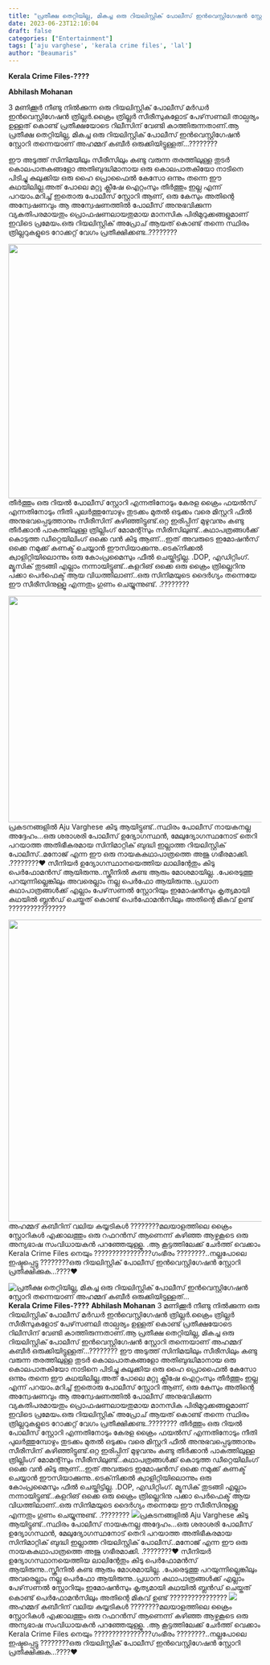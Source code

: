 ```yaml
---
title: "പ്രതീക്ഷ തെറ്റിയില്ല, മികച്ച ഒരു റിയലിസ്റ്റിക് പോലീസ് ഇൻവെസ്റ്റിഗേഷൻ സ്റ്റോറി തന്നെയാണ് അഹമ്മദ്‌ കബീർ ഒരുക്കിയിട്ടുള്ളത്..."
date: 2023-06-23T12:10:04
draft: false
categories: ["Entertainment"]
tags: ['aju varghese', 'kerala crime files', 'lal']
author: "Beaumaris"
---
```


<strong>Kerala Crime Files-????</strong>

<strong>Abhilash Mohanan</strong>

3 മണിക്കൂർ നീണ്ടു നിൽക്കുന്ന ഒരു റിയലിസ്റ്റിക് പോലീസ് മർഡർ ഇൻവെസ്റ്റിഗേഷൻ ത്രില്ലർ.ക്രൈം ത്രില്ലർ സീരീസുകളോട് പേഴ്‌സണലി താല്പര്യം ഉള്ളത് കൊണ്ട് പ്രതീക്ഷയോടെ റിലീസിന് വേണ്ടി കാത്തിരുന്നതാണ്.ആ പ്രതീക്ഷ തെറ്റിയില്ല, മികച്ച ഒരു റിയലിസ്റ്റിക് പോലീസ് ഇൻവെസ്റ്റിഗേഷൻ സ്റ്റോറി തന്നെയാണ് അഹമ്മദ്‌ കബീർ ഒരുക്കിയിട്ടുള്ളത്...????????

ഈ അടുത്ത് സിനിമയിലും സീരീസിലും കണ്ടു വരുന്ന തരത്തിലുള്ള തുടർ കൊലപാതകങ്ങളോ അതിബുദ്ധിമാനായ ഒരു കൊലപാതകിയോ നാടിനെ പിടിച്ചു കുലുക്കിയ ഒരു ഹൈ പ്രൊഫൈൽ കേസോ ഒന്നും തന്നെ ഈ കഥയിലില്ല.അത് പോലെ മറ്റു ക്ലീഷേ ഐറ്റംസും തീർത്തും ഇല്ല എന്ന് പറയാം.മറിച്ച് ഇതൊരു പോലീസ് സ്റ്റോറി ആണ്, ഒരു കേസും അതിന്റെ അന്വേഷണവും ആ അന്വേഷണത്തിൽ പോലീസ് അനുഭവിക്കുന്ന വ്യകതിപരമായതും പ്രൊഫഷണലായതുമായ മാനസിക പിരിമുറുക്കങ്ങളുമാണ് ഇവിടെ പ്രമേയം.ഒരു റിയലിസ്റ്റിക് അപ്രോച് ആയത് കൊണ്ട് തന്നെ സ്ഥിരം ത്രില്ലറുകളുടെ റോക്കറ്റ് വേഗം പ്രതീക്ഷിക്കണ്ട..????????

<a href="https://cdn.boolokam.com/articles/2023/06/wfff.jpg"><img class=" wp-image-400597 aligncenter" src="https://cdn.boolokam.com/articles/2023/06/wfff.jpg" alt="" width="899" height="505" /></a>തീർത്തും ഒരു റിയൽ പോലീസ് സ്റ്റോറി എന്നതിനോടും കേരള ക്രൈം ഫയൽസ് എന്നതിനോടും നീതി പുലർത്തുമ്പോഴും തുടക്കം മുതൽ ഒടുക്കം വരെ മിസ്റ്ററി ഫീൽ അനുഭവപ്പെടുത്താനും സീരീസിന് കഴിഞ്ഞിട്ടുണ്ട്.ഒറ്റ ഇരിപ്പിന് മുഴുവനും കണ്ടു തീർക്കാൻ പാകത്തിലുള്ള ത്രില്ലിംഗ് മോമന്റ്സും സീരീസിലുണ്ട്..കഥാപത്രങ്ങൾക്ക് കൊടുത്ത ഡീറ്റെയിലിംഗ് ഒക്കെ വൻ കിടു ആണ്...ഇത് അവരുടെ ഇമോഷൻസ് ഒക്കെ നമുക്ക് കണക്ട് ചെയ്യാൻ ഈസിയാക്കുന്നു..ടെക്‌നിക്കൽ ക്വാളിറ്റിയിലൊന്നും ഒരു കോംപ്രമൈസും ഫീൽ ചെയ്തിട്ടില്ല. .DOP, എഡിറ്റിംഗ്. മ്യൂസിക് തുടങ്ങി എല്ലാം നന്നായിട്ടുണ്ട്..കളറിങ് ഒക്കെ ഒരു ക്രൈം ത്രില്ലെറിനു പക്കാ പെർഫെക്ട് ആയ വിധത്തിലാണ്..ഒരു സിനിമയുടെ ദൈർഗ്യം തന്നെയേ ഈ സീരീസിനുള്ളൂ എന്നതും ഗുണം ചെയ്യുന്നുണ്ട്. .????????

<a href="https://cdn.boolokam.com/articles/2023/06/ffqf.jpg"><img class="size-large wp-image-400596 aligncenter" src="https://cdn.boolokam.com/articles/2023/06/ffqf-1024x576.jpg" alt="" width="800" height="450" /></a>പ്രകടനങ്ങളിൽ Aju Varghese കിടു ആയിട്ടുണ്ട്..സ്ഥിരം പോലീസ് നായകനല്ല അദ്ദേഹം...ഒരു ശരാശരി പോലീസ് ഉദ്യോഗസ്ഥൻ, മേലുദ്യോഗസ്ഥനോട് തെറി പറയാത്ത അതിഭീകരമായ സിനിമാറ്റിക് ബുദ്ധി ഇല്ലാത്ത റിയലിസ്റ്റിക് പോലീസ്..മനോജ്‌ എന്ന ഈ ഒരു നായകകഥാപാത്രത്തെ അജു ഗഭീരമാക്കി. .????????❤️
സീനിയർ ഉദ്യോഗസ്ഥാനയെത്തിയ ലാലിന്റേതും കിടു പെർഫോമൻസ് ആയിരുന്നു..സ്ക്രീനിൽ കണ്ട ആരും മോശമായില്ല. .പേരെടുത്തു പറയുന്നില്ലെങ്കിലും അവരെല്ലാം നല്ല പെർഫോ ആയിരുന്നു..പ്രധാന കഥാപാത്രങ്ങൾക്ക് എല്ലാം പേഴ്‌സണൽ സ്റ്റോറിയും ഇമോഷൻസും കൃത്യമായി കഥയിൽ ബ്ലൻഡ് ചെയ്തത് കൊണ്ട് പെർഫോമൻസിലും അതിന്റെ മികവ് ഉണ്ട് ????????????????

<a href="https://cdn.boolokam.com/articles/2023/06/fwfwfff-4.jpg"><img class="size-full wp-image-400595 aligncenter" src="https://cdn.boolokam.com/articles/2023/06/fwfwfff-4.jpg" alt="" width="900" height="600" /></a>അഹമ്മദ്‌ കബീറിന് വലിയ കയ്യടികൾ ????????മലയാളത്തിലെ ക്രൈം സ്റ്റോറികൾ എക്കാലത്തും ഒരു റഫറൻസ് ആണെന്ന് കഴിഞ്ഞ ആഴ്ചകൂടെ ഒരു അന്യഭാഷ സംവിധായകൻ പറഞ്ഞേയുള്ളൂ. .ആ കൂട്ടത്തിലേക്ക് ചേർത്ത് വെക്കാം Kerala Crime Files നെയും ????????????????ഗംഭീരം ????????..നല്ലപോലെ ഇഷ്ടപ്പെട്ടു ????????ഒരു റിയലിസ്റ്റിക് പോലീസ് ഇൻവെസ്റ്റിഗേഷൻ സ്റ്റോറി പ്രതീക്ഷിക്കുക...????❤️


![പ്രതീക്ഷ തെറ്റിയില്ല, മികച്ച ഒരു റിയലിസ്റ്റിക് പോലീസ് ഇൻവെസ്റ്റിഗേഷൻ സ്റ്റോറി തന്നെയാണ് അഹമ്മദ്‌ കബീർ ഒരുക്കിയിട്ടുള്ളത്...](https://cdn.boolokam.com/articles/2023/06/wfff.jpg)**Kerala Crime Files-????** **Abhilash Mohanan** 3 മണിക്കൂർ നീണ്ടു നിൽക്കുന്ന ഒരു റിയലിസ്റ്റിക് പോലീസ് മർഡർ ഇൻവെസ്റ്റിഗേഷൻ ത്രില്ലർ.ക്രൈം ത്രില്ലർ സീരീസുകളോട് പേഴ്‌സണലി താല്പര്യം ഉള്ളത് കൊണ്ട് പ്രതീക്ഷയോടെ റിലീസിന് വേണ്ടി കാത്തിരുന്നതാണ്.ആ പ്രതീക്ഷ തെറ്റിയില്ല, മികച്ച ഒരു റിയലിസ്റ്റിക് പോലീസ് ഇൻവെസ്റ്റിഗേഷൻ സ്റ്റോറി തന്നെയാണ് അഹമ്മദ്‌ കബീർ ഒരുക്കിയിട്ടുള്ളത്...???????? ഈ അടുത്ത് സിനിമയിലും സീരീസിലും കണ്ടു വരുന്ന തരത്തിലുള്ള തുടർ കൊലപാതകങ്ങളോ അതിബുദ്ധിമാനായ ഒരു കൊലപാതകിയോ നാടിനെ പിടിച്ചു കുലുക്കിയ ഒരു ഹൈ പ്രൊഫൈൽ കേസോ ഒന്നും തന്നെ ഈ കഥയിലില്ല.അത് പോലെ മറ്റു ക്ലീഷേ ഐറ്റംസും തീർത്തും ഇല്ല എന്ന് പറയാം.മറിച്ച് ഇതൊരു പോലീസ് സ്റ്റോറി ആണ്, ഒരു കേസും അതിന്റെ അന്വേഷണവും ആ അന്വേഷണത്തിൽ പോലീസ് അനുഭവിക്കുന്ന വ്യകതിപരമായതും പ്രൊഫഷണലായതുമായ മാനസിക പിരിമുറുക്കങ്ങളുമാണ് ഇവിടെ പ്രമേയം.ഒരു റിയലിസ്റ്റിക് അപ്രോച് ആയത് കൊണ്ട് തന്നെ സ്ഥിരം ത്രില്ലറുകളുടെ റോക്കറ്റ് വേഗം പ്രതീക്ഷിക്കണ്ട..???????? [](https://cdn.boolokam.com/articles/2023/06/wfff.jpg)തീർത്തും ഒരു റിയൽ പോലീസ് സ്റ്റോറി എന്നതിനോടും കേരള ക്രൈം ഫയൽസ് എന്നതിനോടും നീതി പുലർത്തുമ്പോഴും തുടക്കം മുതൽ ഒടുക്കം വരെ മിസ്റ്ററി ഫീൽ അനുഭവപ്പെടുത്താനും സീരീസിന് കഴിഞ്ഞിട്ടുണ്ട്.ഒറ്റ ഇരിപ്പിന് മുഴുവനും കണ്ടു തീർക്കാൻ പാകത്തിലുള്ള ത്രില്ലിംഗ് മോമന്റ്സും സീരീസിലുണ്ട്..കഥാപത്രങ്ങൾക്ക് കൊടുത്ത ഡീറ്റെയിലിംഗ് ഒക്കെ വൻ കിടു ആണ്...ഇത് അവരുടെ ഇമോഷൻസ് ഒക്കെ നമുക്ക് കണക്ട് ചെയ്യാൻ ഈസിയാക്കുന്നു..ടെക്‌നിക്കൽ ക്വാളിറ്റിയിലൊന്നും ഒരു കോംപ്രമൈസും ഫീൽ ചെയ്തിട്ടില്ല. .DOP, എഡിറ്റിംഗ്. മ്യൂസിക് തുടങ്ങി എല്ലാം നന്നായിട്ടുണ്ട്..കളറിങ് ഒക്കെ ഒരു ക്രൈം ത്രില്ലെറിനു പക്കാ പെർഫെക്ട് ആയ വിധത്തിലാണ്..ഒരു സിനിമയുടെ ദൈർഗ്യം തന്നെയേ ഈ സീരീസിനുള്ളൂ എന്നതും ഗുണം ചെയ്യുന്നുണ്ട്. .???????? [![](https://cdn.boolokam.com/articles/2023/06/ffqf-1024x576.jpg)](https://cdn.boolokam.com/articles/2023/06/ffqf.jpg)പ്രകടനങ്ങളിൽ Aju Varghese കിടു ആയിട്ടുണ്ട്..സ്ഥിരം പോലീസ് നായകനല്ല അദ്ദേഹം...ഒരു ശരാശരി പോലീസ് ഉദ്യോഗസ്ഥൻ, മേലുദ്യോഗസ്ഥനോട് തെറി പറയാത്ത അതിഭീകരമായ സിനിമാറ്റിക് ബുദ്ധി ഇല്ലാത്ത റിയലിസ്റ്റിക് പോലീസ്..മനോജ്‌ എന്ന ഈ ഒരു നായകകഥാപാത്രത്തെ അജു ഗഭീരമാക്കി. .????????❤️ സീനിയർ ഉദ്യോഗസ്ഥാനയെത്തിയ ലാലിന്റേതും കിടു പെർഫോമൻസ് ആയിരുന്നു..സ്ക്രീനിൽ കണ്ട ആരും മോശമായില്ല. .പേരെടുത്തു പറയുന്നില്ലെങ്കിലും അവരെല്ലാം നല്ല പെർഫോ ആയിരുന്നു..പ്രധാന കഥാപാത്രങ്ങൾക്ക് എല്ലാം പേഴ്‌സണൽ സ്റ്റോറിയും ഇമോഷൻസും കൃത്യമായി കഥയിൽ ബ്ലൻഡ് ചെയ്തത് കൊണ്ട് പെർഫോമൻസിലും അതിന്റെ മികവ് ഉണ്ട് ???????????????? [![](https://cdn.boolokam.com/articles/2023/06/fwfwfff-4.jpg)](https://cdn.boolokam.com/articles/2023/06/fwfwfff-4.jpg)അഹമ്മദ്‌ കബീറിന് വലിയ കയ്യടികൾ ????????മലയാളത്തിലെ ക്രൈം സ്റ്റോറികൾ എക്കാലത്തും ഒരു റഫറൻസ് ആണെന്ന് കഴിഞ്ഞ ആഴ്ചകൂടെ ഒരു അന്യഭാഷ സംവിധായകൻ പറഞ്ഞേയുള്ളൂ. .ആ കൂട്ടത്തിലേക്ക് ചേർത്ത് വെക്കാം Kerala Crime Files നെയും ????????????????ഗംഭീരം ????????..നല്ലപോലെ ഇഷ്ടപ്പെട്ടു ????????ഒരു റിയലിസ്റ്റിക് പോലീസ് ഇൻവെസ്റ്റിഗേഷൻ സ്റ്റോറി പ്രതീക്ഷിക്കുക...????❤️
